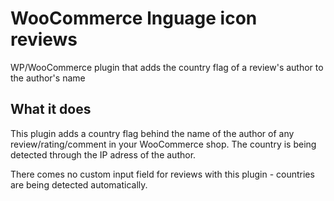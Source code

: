# WooCommerce lnguage icon reviews
WP/WooCommerce plugin that adds the country flag of a review's author to the author's name

## What it does
This plugin adds a country flag behind the name of the author of any review/rating/comment in your WooCommerce shop.
The country is being detected through the IP adress of the author.

There comes no custom input field for reviews with this plugin - countries are being detected automatically.
